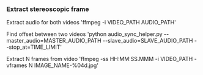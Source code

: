 ### Extract stereoscopic frame

Extract audio for both videos
'ffmpeg -i VIDEO_PATH AUDIO_PATH'

Find offset between two videos
'python audio_sync_helper.py --master_audio=MASTER_AUDIO_PATH --slave_audio=SLAVE_AUDIO_PATH --stop_at=TIME_LIMIT'

Extract N frames from video
'ffmpeg -ss HH:MM:SS.MMM -i VIDEO_PATH -vframes N IMAGE_NAME-%04d.jpg'

